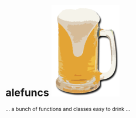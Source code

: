 # alefuncs ![alt text](./alefuncs_logo.png "Logo Prova")
... a bunch of functions and classes easy to drink ...



